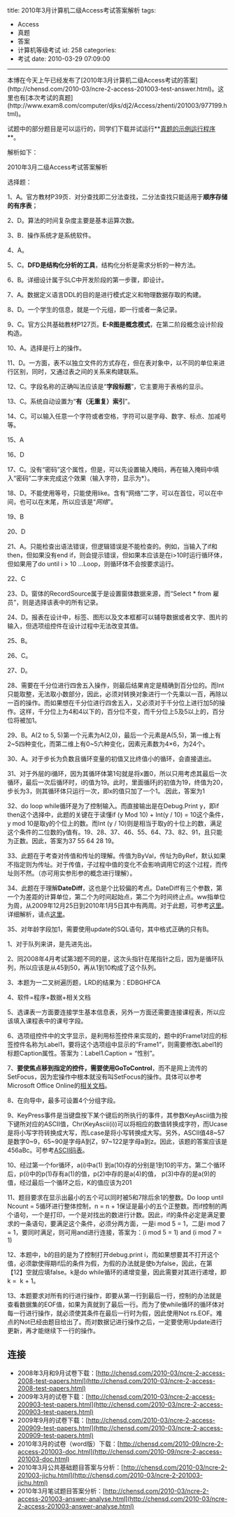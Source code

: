 title: 2010年3月计算机二级Access考试答案解析
tags:
  - Access
  - 真题
  - 答案
  - 计算机等级考试
id: 258
categories:
  - 考试
date: 2010-03-29 07:09:00
---

<!--more-->本博在今天上午已经发布了[2010年3月计算机二级Access考试的答案](http://chensd.com/2010-03/ncre-2-access-201003-test-answer.html)。这里也有[本次考试的真题](http://www.exam8.com/computer/djks/dj2/Access/zhenti/201003/977199.html)。

试题中的部分题目是可以运行的，同学们下载并试运行**[真题的示例运行程序](../wp-content/upfile/2010/03/NCRE-2-Access-201003-Test-APP.7z)**。

解析如下：

2010年3月二级Access考试答案解析

选择题：

1、A。官方教材P39页．对分查找即二分法查找，二分法查找只能适用于**顺序存储的有序表**；

2、D。算法的时间复杂度主要是基本运算次数。

3、B．操作系统才是系统软件。

4、A。

5、C。**DFD是结构化分析的工具**，结构化分析是需求分析的一种方法。

6、B。详细设计属于SLC中开发阶段的第一步骤，即设计。

7、A。数据定义语言DDL的目的是进行模式定义和物理数据存取的构建。

8、D。一个学生的信息，就是一个元组，即一行或者一条记录。

9、C。官方公共基础教材P127页。**E-R图是概念模式**，在第二阶段概念设计阶段构造。

10、A。选择是行上的操作。

11、D。一方面，表不以独立文件的方式存在，但在表对象中，以不同的单位来进行区别，同时，又通过表之间的关系来构建联系。

12、C。字段名称的正确叫法应该是“**字段标题**”，它主要用于表格的显示。

13、C。系统自动设置为“**有（无重复）索引**”。

14、C。可以输入任意一个字符或者空格，字符可以是字母、数字、标点、加减号等。

15、A

16、D

17、C。没有“密码”这个属性，但是，可以先设置输入掩码，再在输入掩码中填入“密码”二字来完成这个效果（输入字符，显示为*）。

18、D。不能使用等号，只能使用like。含有“网络”二字，可以在首位，可以在中间，也可以在末尾，所以应该是“*网络*”。

19、B

20、D

21、A。只能检查出语法错误，但逻辑错误是不能检查的。例如，当输入了if和then，但如果没有end if，则会提示错误，但如果本应该是在i&gt;10时运行循环体，但如果用了do until i &gt; 10 …Loop，则循环体不会按要求运行。

22、C

23、D。窗体的RecordSource属于是设置窗体数据来源，而“Select * from 雇员”，则是选择该表中的所有记录。

24、D。报表在设计中，标签、图形以及文本框都可以辅导数据或者文字、图片的输入，但选项组控件在设计过程中无法改变其值。

25、B。

26、C。

27、D。

28、需要在千分位进行四舍五入操作，则最后结果肯定是精确到百分位的。而Int只能取整，无法取小数部分，因此，必须对转换对象进行一个先乘以一百，再除以一百的操作。而如果想在千分位进行四舍五入，又必须对于千分位上进行加5的操作。这样，千分位上为4和4以下的，百分位不变，而千分位上5及5以上的，百分位将被加1。

29、B。A(2 to 5, 5)第一个元素为A(2,0)，最后一个元素是A(5,5)，第一维上有2~5四种变化，而第二维上有0~5六种变化，因素元素数为4×6，为24个。

30、A。对于步长为负数且循环变量的初值又比终值小的循环，会直接退出。

31、对于外层的i循环，因为其循环体第1句就是将x置0，所以只用考虑其最后一次循环，最后一次后循环时，i的值为19。此时，里面循环j的初值为19，终值为20，步长为3，则其循环体只运行一次，即x的值只加了一个1。.因此，答案为1

32、do loop while循环是为了控制输入。而直接输出是在Debug.Print y，即if then这个选择中，此题的关键在于读懂if (y Mod 10) + Int(y / 10) = 10这个条件，y mod 10是取y的个位上的数。而Int (y / 10)则是相当于取y的十位上的数，满足这个条件的二位数的y值有。19、28、37、46、55、64、73、82、91，且只能为正数。因此，答案为37 55 64 28 19。

33、此题在于考查对传值和传址的理解。传值为ByVal，传址为ByRef，默认如果不指定则为传址。对于传值，子过程中值的变化不会影响调用它的这个过程，而传址则不然。（亦可用实参形参的概念进行理解）。

34、此题在于理解**DateDiff**，这也是个比较偏的考点。DateDiff有三个参数，第一个为差距的计算单位，第二个为时间起始点，第二个为时间终止点。ww指单位为周，从2009年12月25日到2010年1月5日其中有两周。对于此题，可参考[这里](http://office.microsoft.com/zh-cn/access/HA012288112052.aspx)。详细解析，请点[这里](http://chensd.com/2010-03/vba-datediff.html)。

35、对年龄字段加1，需要使用update的SQL语句，其中格式正确的只有B。

1、对于队列来讲，是先进先出。

2、同2008年4月考试第3题不同的是，这次头指针在尾指针之后，因为是循环队列，所以应该是从45到50，再从1到10构成了这个队列。

3、本题为一二叉树遍历题，LRD的结果为：EDBGHFCA

4、软件=程序+数据+相关文档

5、选课表一方面要连接学生基本信息表，另外一方面还需要连接课程表，所以应该填入课程表中的课号字段。

6、选项组控件中的文字显示，是利用标签控件来实现的，题中的Frame1对应的标签控件名称为Label1，要将这个选项组中显示的“Frame1”，则需要修改Label1的标题Caption属性。答案为：Label1.Caption = “性别”。

7、**要使焦点移到指定的控件，需要使用GoToControl**，而不是网上流传的SetFocus，因为宏操作中根本就没有叫SetFocus的操作。具体可以参考Microsoft Office Online的[相关文档](http://office.microsoft.com/zh-cn/access/HA012262182052.aspx)。

8、在向导中，最多可设置4个分组字段。

9、KeyPress事件是当键盘按下某个键后的所执行的事件，其参数KeyAscii值为按下键所对应的ASCII值，Chr(KeyAscii(i))可以将相应的数值转换成字符，而Ucase是将小写字符转换成大写，而Lcase是将小写转换成大写。另外，ASCII值48~57是数字0~9，65~90是字母A到Z，97~122是字母a到z。因此，该题的答案应该是456aBc。可参考[ASCII码表](http://zh.wikipedia.org/zh-cn/ASCII)。

10、经过第一个for循环，a(i)中a(1) 到a(10)存的分别是1到10的平方。第二个循环后，p(i)中的p(1)存有a(1)的值，p(2)中存的是a(4)的值， p(3)中存的是a(9)的值，经过最后一个循环之后，K的值应该为201

11、题目要求在显示出最小的五个可以同时被5和7除后余1的整数。Do loop until Ncount = 5循环进行整体控制，n = n + 1保证是最小的五个正整数。而if控制的两个语句，一个是打印，一个是对找出的数进行计数。因此，if的条件必定是满足要求的一条语句，要满足这个条件，必须分两方面，一是i mod 5 = 1，二是i mod 7 = 1，要同时满足，则可用and进行连接，答案为：(i mod 5 = 1) and (i mod 7 = 1)

12、本题中，b的目的是为了控制打开debug.print i，而如果想要其不打开这个值，必须歙使得期if后的条件为假，为假的办法就是使b为false，因此，在第【12】空就应填false。k是do while循环的递增变量，因此需要对其进行递增，即k =  k + 1。

13、本题要求对所有的行进行操作，即要从第一行到最后一行，控制的办法就是查看数据集的EOF值，如果为真就到了最后一行。而为了使while循环的循环体对每一行进行操作，就必须使其条件在最后一行时为假，因此使用Not rs.EOF。难点的Not已经由题目给出了。而对数据记进行操作之后，一定要使用Update进行更新，再才能继续下一行的操作。

## 连接

<div>

*   2008年3月和9月试卷下载：[http://chensd.com/2010-03/ncre-2-access-2008-test-papers.html](http://chensd.com/2010-03/ncre-2-access-2008-test-papers.html)
*   2009年3月的试卷下载：[http://chensd.com/2010-03/ncre-2-access-200903-test-papers.html](http://chensd.com/2010-03/ncre-2-access-200903-test-papers.html)
*   2009年9月的试卷下载：[http://chensd.com/2010-03/ncre-2-access-200909-test-papers.html](http://chensd.com/2010-03/ncre-2-access-200909-test-papers.html)
*   2010年3月的试卷（word版）下载：[http://chensd.com/2010-09/ncre-2-access-201003-doc.html](http://chensd.com/2010-09/ncre-2-access-201003-doc.html)
*   2010年3月公共基础题目答案与分析：[http://chensd.com/2010-03/ncre-2-201003-jichu.html](http://chensd.com/2010-03/ncre-2-201003-jichu.html)
*   2010年3月笔试题目答案分析：[http://chensd.com/2010-03/ncre-2-access-201003-answer-analyse.html](http://chensd.com/2010-03/ncre-2-access-201003-answer-analyse.html)
</div>